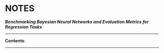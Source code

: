 <h1>NOTES</h1>

**_Benchmarking Bayesian Neural Networks and Evaluation Metrics for Regression Tasks_**

---

**Contents**:

---